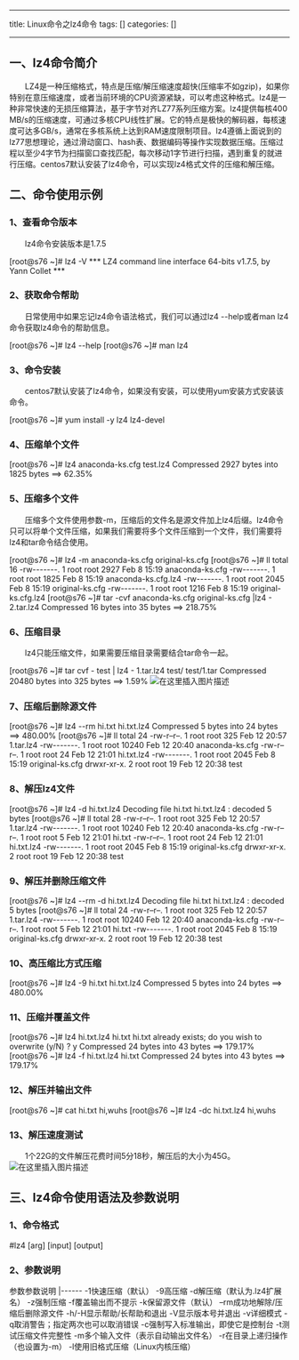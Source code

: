 
--- 
title:  Linux命令之lz4命令 
tags: []
categories: [] 

---
## 一、lz4命令简介

  LZ4是一种压缩格式，特点是压缩/解压缩速度超快(压缩率不如gzip)，如果你特别在意压缩速度，或者当前环境的CPU资源紧缺，可以考虑这种格式。lz4是一种非常快速的无损压缩算法，基于字节对齐LZ77系列压缩方案。lz4提供每核400 MB/s的压缩速度，可通过多核CPU线性扩展。它的特点是极快的解码器，每核速度可达多GB/s，通常在多核系统上达到RAM速度限制项目。lz4遵循上面说到的lz77思想理论，通过滑动窗口、hash表、数据编码等操作实现数据压缩。压缩过程以至少4字节为扫描窗口查找匹配，每次移动1字节进行扫描，遇到重复的就进行压缩。centos7默认安装了lz4命令，可以实现lz4格式文件的压缩和解压缩。

## 二、命令使用示例

### 1、查看命令版本

  lz4命令安装版本是1.7.5

>  
 [root@s76 ~]# lz4 -V *** LZ4 command line interface 64-bits v1.7.5, by Yann Collet *** 


### 2、获取命令帮助

  日常使用中如果忘记lz4命令语法格式，我们可以通过lz4 --help或者man lz4命令获取lz4命令的帮助信息。

>  
 [root@s76 ~]# lz4 --help [root@s76 ~]# man lz4 


### 3、命令安装

  centos7默认安装了lz4命令，如果没有安装，可以使用yum安装方式安装该命令。

>  
 [root@s76 ~]# yum install -y lz4 lz4-devel 


### 4、压缩单个文件

>  
 [root@s76 ~]# lz4 anaconda-ks.cfg test.lz4 Compressed 2927 bytes into 1825 bytes ==&gt; 62.35% 


### 5、压缩多个文件

  压缩多个文件使用参数-m，压缩后的文件名是源文件加上lz4后缀。lz4命令只可以将单个文件压缩，如果我们需要将多个文件压缩到一个文件，我们需要将lz4和tar命令结合使用。

>  
 [root@s76 ~]# lz4 -m anaconda-ks.cfg original-ks.cfg [root@s76 ~]# ll total 16 -rw-------. 1 root root 2927 Feb 8 15:19 anaconda-ks.cfg -rw-------. 1 root root 1825 Feb 8 15:19 anaconda-ks.cfg.lz4 -rw-------. 1 root root 2045 Feb 8 15:19 original-ks.cfg -rw-------. 1 root root 1216 Feb 8 15:19 original-ks.cfg.lz4 [root@s76 ~]# tar -cvf anaconda-ks.cfg original-ks.cfg |lz4 - 2.tar.lz4 Compressed 16 bytes into 35 bytes ==&gt; 218.75% 


### 6、压缩目录

  lz4只能压缩文件，如果需要压缩目录需要结合tar命令一起。

>  
 [root@s76 ~]# tar cvf - test | lz4 - 1.tar.lz4 test/ test/1.tar Compressed 20480 bytes into 325 bytes ==&gt; 1.59% <img src="https://img-blog.csdnimg.cn/856396384ffb47609288761194bd5242.png" alt="在这里插入图片描述"> 


### 7、压缩后删除源文件

>  
 [root@s76 ~]# lz4 --rm hi.txt hi.txt.lz4 Compressed 5 bytes into 24 bytes ==&gt; 480.00% [root@s76 ~]# ll total 24 -rw-r–r–. 1 root root 325 Feb 12 20:57 1.tar.lz4 -rw-------. 1 root root 10240 Feb 12 20:40 anaconda-ks.cfg -rw-r–r–. 1 root root 24 Feb 12 21:01 hi.txt.lz4 -rw-------. 1 root root 2045 Feb 8 15:19 original-ks.cfg drwxr-xr-x. 2 root root 19 Feb 12 20:38 test 


### 8、解压lz4文件

>  
 [root@s76 ~]# lz4 -d hi.txt.lz4 Decoding file hi.txt hi.txt.lz4 : decoded 5 bytes [root@s76 ~]# ll total 28 -rw-r–r–. 1 root root 325 Feb 12 20:57 1.tar.lz4 -rw-------. 1 root root 10240 Feb 12 20:40 anaconda-ks.cfg -rw-r–r–. 1 root root 5 Feb 12 21:01 hi.txt -rw-r–r–. 1 root root 24 Feb 12 21:01 hi.txt.lz4 -rw-------. 1 root root 2045 Feb 8 15:19 original-ks.cfg drwxr-xr-x. 2 root root 19 Feb 12 20:38 test 


### 9、解压并删除压缩文件

>  
 [root@s76 ~]# lz4 --rm -d hi.txt.lz4 Decoding file hi.txt hi.txt.lz4 : decoded 5 bytes [root@s76 ~]# ll total 24 -rw-r–r–. 1 root root 325 Feb 12 20:57 1.tar.lz4 -rw-------. 1 root root 10240 Feb 12 20:40 anaconda-ks.cfg -rw-r–r–. 1 root root 5 Feb 12 21:01 hi.txt -rw-------. 1 root root 2045 Feb 8 15:19 original-ks.cfg drwxr-xr-x. 2 root root 19 Feb 12 20:38 test 


### 10、高压缩比方式压缩

>  
 [root@s76 ~]# lz4 -9 hi.txt hi.txt.lz4 Compressed 5 bytes into 24 bytes ==&gt; 480.00% 


### 11、压缩并覆盖文件

>  
 [root@s76 ~]# lz4 hi.txt.lz4 hi.txt hi.txt already exists; do you wish to overwrite (y/N) ? y Compressed 24 bytes into 43 bytes ==&gt; 179.17% [root@s76 ~]# lz4 -f hi.txt.lz4 hi.txt Compressed 24 bytes into 43 bytes ==&gt; 179.17% 


### 12、解压并输出文件

>  
 [root@s76 ~]# cat hi.txt hi,wuhs [root@s76 ~]# lz4 -dc hi.txt.lz4 hi,wuhs 


### 13、解压速度测试

  1个22G的文件解压花费时间5分18秒，解压后的大小为45G。 <img src="https://img-blog.csdnimg.cn/e7509f788fc9494e9c0683f89982f7b8.png" alt="在这里插入图片描述">

## 三、lz4命令使用语法及参数说明

### 1、命令格式

>  
 #lz4 [arg] [input] [output] 


### 2、参数说明

<th align="left">参数</th><th align="left">参数说明</th>
|------
<td align="left">-1</td><td align="left">快速压缩（默认）</td>
<td align="left">-9</td><td align="left">高压缩</td>
<td align="left">-d</td><td align="left">解压缩（默认为.lz4扩展名）</td>
<td align="left">-z</td><td align="left">强制压缩</td>
<td align="left">-f</td><td align="left">覆盖输出而不提示</td>
<td align="left">-k</td><td align="left">保留源文件（默认）</td>
<td align="left">–rm</td><td align="left">成功地解除/压缩后删除源文件</td>
<td align="left">-h/-H</td><td align="left">显示帮助/长帮助和退出</td>
<td align="left">-V</td><td align="left">显示版本号并退出</td>
<td align="left">-v</td><td align="left">详细模式</td>
<td align="left">-q</td><td align="left">取消警告；指定两次也可以取消错误</td>
<td align="left">-c</td><td align="left">强制写入标准输出，即使它是控制台</td>
<td align="left">-t</td><td align="left">测试压缩文件完整性</td>
<td align="left">-m</td><td align="left">多个输入文件（表示自动输出文件名）</td>
<td align="left">-r</td><td align="left">在目录上递归操作（也设置为-m）</td>
<td align="left">-l</td><td align="left">使用旧格式压缩（Linux内核压缩）</td>
